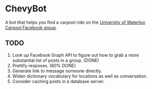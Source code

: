 # ChevyBot

A bot that helps you find a carpool ride on the [University of Waterloo Carpool Facebook group](https://www.facebook.com/groups/372772186164295/).

## TODO
1. Look up Facebook Graph API to figure out how to grab a more substantial list of posts in a group. (DONE)
2. Prettify resposes. (80% DONE)
3. Generate link to message someone directly.
4. Widen dictionary vocabulary for locations as well as conversation.
5. Consider caching posts in a database server.
